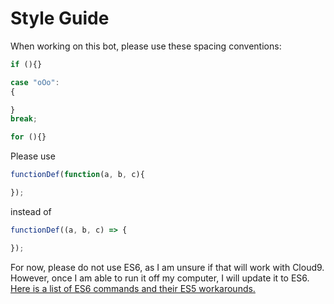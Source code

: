 # Style Guide
When working on this bot, please use these spacing conventions: 

```javascript
if (){}
```

```javascript
case "oOo": 
{

} 
break;
```

```javascript
for (){}
```

Please use
```javascript
functionDef(function(a, b, c){

});
```
instead of 
```javascript
functionDef((a, b, c) => {

});
```

For now, please do not use ES6, as I am unsure if that will work with Cloud9. However, once I am able to run it off my computer, I will update it to ES6. [Here is a list of ES6 commands and their ES5 workarounds.](http://es6-features.org/) 
